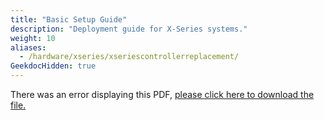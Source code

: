 ```yaml
---
title: "Basic Setup Guide"
description: "Deployment guide for X-Series systems."
weight: 10
aliases:
  - /hardware/xseries/xseriescontrollerreplacement/
GeekdocHidden: true
---
```


<object data="https://www.truenas.com/docs/files/XSeriesBSG1.91.pdf" type="application/pdf" width="95%" height="1000">
  There was an error displaying this PDF, <a href="https://www.truenas.com/docs/files/XSeriesBSG1.91.pdf">please click here to download the file.</a>
</object>
